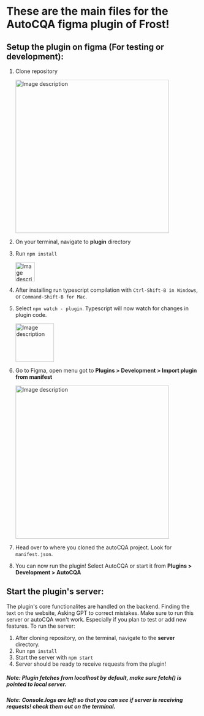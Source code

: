 # These are the main files for the AutoCQA figma plugin of Frost!

## Setup the plugin on figma (For testing or development):

1. Clone repository

   <img src="https://github.com/lxpocampoFrost/AutoCQA/assets/117623161/b2b6dff2-7a73-45ac-baa6-8981980e6cd0" alt="Image description" height="400">

3. On your terminal, navigate to **plugin** directory
4. Run  `npm install`
   
   <img src="https://github.com/lxpocampoFrost/AutoCQA/assets/117623161/368571d4-bfed-4cd7-bc91-459d3cddef46" alt="Image description" height="50">

6. After installing run typescript compilation with `Ctrl-Shift-B in Windows`, or `Command-Shift-B for Mac`.
7. Select `npm watch - plugin`. Typescript will now watch for changes in plugin code.
   
   <img src="https://github.com/lxpocampoFrost/AutoCQA/assets/117623161/b6db0d3f-8311-4594-8bcb-1e5938d642c7" alt="Image description" height="100">
   
9. Go to Figma, open menu got to **Plugins > Development > Import plugin from manifest**

   <img src="https://github.com/lxpocampoFrost/AutoCQA/assets/117623161/27a0e8b9-d99e-4952-926d-abad383fed62" alt="Image description" height="400">
    
10. Head over to where you cloned the autoCQA project.  Look for `manifest.json`.
12. You can now run the plugin! Select AutoCQA or start it from **Plugins > Development > AutoCQA**


## Start the plugin's server:

The plugin's core functionalites are handled on the backend. Finding the text on the website, Asking GPT to correct mistakes. 
Make sure to run this server or autoCQA won't work. Especially if you plan to test or add new features.
To run the server: 

1. After cloning repository, on the terminal, navigate to the **server** directory.
2. Run `npm install`
3. Start the server with `npm start`
4. Server should be ready to receive requests from the plugin!
##### Note: Plugin fetches from localhost by default, make sure fetch() is pointed to local server.
##### Note: Console.logs are left so that you can see if server is receiving requests! check them out on the terminal.

